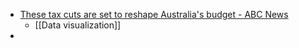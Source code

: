 - [These tax cuts are set to reshape Australia's budget - ABC News](https://www.abc.net.au/news/2023-04-28/stage-three-tax-cuts-to-scale/102268304)
	- [[Data visualization]]
-
